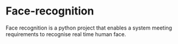 # Face-recognition
Face recognition is a python project that enables a system meeting requirements to recognise real time human face.
